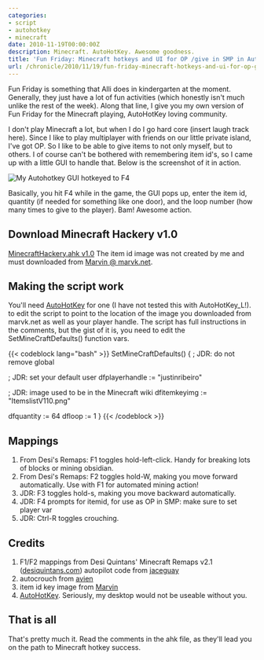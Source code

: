 ```yaml
---
categories:
- script
- autohotkey
- minecraft
date: 2010-11-19T00:00:00Z
description: Minecraft. AutoHotKey. Awesome goodness.
title: 'Fun Friday: Minecraft hotkeys and UI for OP /give in SMP in AutoHotKey'
url: /chronicle/2010/11/19/fun-friday-minecraft-hotkeys-and-ui-for-op-give-in-smp-in-autohotkey/
---
```


Fun Friday is something that Alli does in kindergarten at the moment.  Generally, they just have a lot of fun activities (which honestly isn't much unlike the rest of the week).  Along that line, I give you my own version of Fun Friday for the Minecraft playing, AutoHotKey loving community.

I don't play Minecraft a lot, but when I do I go hard core (insert laugh track here).  Since I like to play multiplayer with friends on our little private island, I've got OP.  So I like to be able to give items to not only myself, but to others.  I of course can't be bothered with remembering item id's, so I came up with a little GUI to handle that.  Below is the screenshot of it in action.

<img src="/images/blog/2010/11/screenshot-20101117-minecraft-goods-delivery-smp-autohotkey-update.png" alt="My Autohotkey GUI hotkeyed to F4">

Basically, you hit F4 while in the game, the GUI pops up, enter the item id, quantity (if needed for something like one door), and the loop number (how many times to give to the player).  Bam! Awesome action.

## Download Minecraft Hackery v1.0

<a href="https://github.com/justinribeiro/minecraft-hackery-autohotkey">MinecraftHackery.ahk v1.0</a>
The item id image was not created by me and must downloaded from <a href="http://marvk.net/?page_id=184">Marvin @ marvk.net</a>.

## Making the script work

You'll need <a href="http://www.autohotkey.com/">AutoHotKey</a> for one (I have not tested this with AutoHotKey_L!). to edit the script to point to the location of the image you downloaded from marvk.net as well as your player handle.  The script has full instructions in the comments, but the gist of it is, you need to edit the SetMineCraftDefaults() function vars.

{{< codeblock lang="bash" >}}
SetMineCraftDefaults()
{
  ; JDR: do not remove
  global

  ; JDR: set your default user
  dfplayerhandle := "justinribeiro"

  ; JDR: image used to be in the Minecraft wiki
  dfitemkeyimg := "ItemslistV110.png"

  dfquantity := 64
  dfloop := 1
}
{{< /codeblock >}}

## Mappings

1. From Desi's Remaps: F1 toggles hold-left-click. Handy for breaking lots of blocks or mining obsidian.
2. From Desi's Remaps: F2 toggles hold-W, making you move forward automatically. Use with F1 for automated mining action!
3. JDR: F3 toggles hold-s, making you move backward automatically.
4. JDR: F4 prompts for itemid, for use as OP in SMP: make sure to set player var
5. JDR: Ctrl-R toggles crouching.

## Credits

1. F1/F2 mappings from Desi Quintans' Minecraft Remaps v2.1 (<a href="http://www.desiquintans.com">desiquintans.com</a>)
autopilot code from <a href="http://www.autohotkey.com/forum/topic59506.html">jaceguay</a>
2. autocrouch from <a href="http://www.minecraftforum.net/viewtopic.php?f=3&t=60032">avien</a>
3. item id key image from <a href="http://marvk.net/?page_id=184">Marvin</a>
4. <a href="http://www.autohotkey.com/download/">AutoHotKey</a>.  Seriously, my desktop would not be useable without you.

## That is all

That's pretty much it.  Read the comments in the ahk file, as they'll lead you on the path to Minecraft hotkey success.
